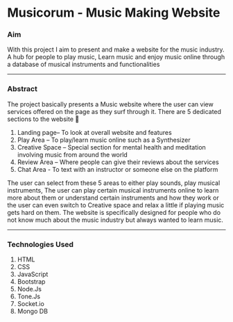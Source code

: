 # Musicorum - Music Making Website
 
 ### Aim
With this project I aim to present and make a website for the music industry. A hub for people to play music, Learn music and enjoy music online through a database of musical instruments and functionalities
___________________________________________________________________________________________________________________________________________________________________________________

### Abstract 
The project basically presents a Music website where the user can view services offered on the page as they surf through it. There are 5 dedicated sections to the website 
1. Landing page– To look at overall website and features
2. Play Area – To play/learn music online such as a Synthesizer
3. Creative Space – Special section for mental health and meditation involving music from around the world
4. Review Area – Where people can give their reviews about the services
5. Chat Area - To text with an instructor or someone else on the platform

The user can select from these 5 areas to either play sounds, play musical instruments,
The user can play certain musical instruments online to learn more about them or understand certain instruments and how they work or the user can even switch to Creative space and relax a little if playing music gets hard on them. The website is specifically designed for people who do not know much about the music industry but always wanted to learn music.
___________________________________________________________________________________________________________________________________________________________________________________

### Technologies Used
1. HTML
2. CSS
3. JavaScript
4. Bootstrap
5. Node.Js
6. Tone.Js
7. Socket.io 
8. Mongo DB

